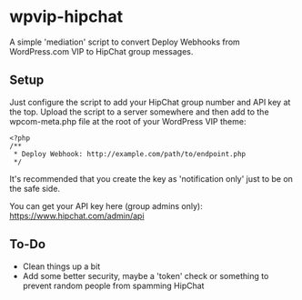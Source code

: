 wpvip-hipchat
=============

A simple 'mediation' script to convert Deploy Webhooks from WordPress.com VIP to HipChat group messages.


## Setup

Just configure the script to add your HipChat group number and API key at the top.
Upload the script to a server somewhere and then add to the wpcom-meta.php file at the root of your WordPress VIP theme:

```
<?php
/**
 * Deploy Webhook: http://example.com/path/to/endpoint.php
 */
```

It's recommended that you create the key as 'notification only' just to be on the safe side.

You can get your API key here (group admins only):
https://www.hipchat.com/admin/api


## To-Do

* Clean things up a bit
* Add some better security, maybe a 'token' check or something to prevent random people from spamming HipChat

